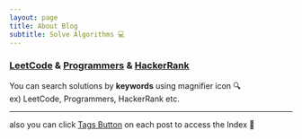 ```yaml
---
layout: page
title: About Blog
subtitle: Solve Algorithms 💻
---
```



### [LeetCode](https://leetcode.com/) & [Programmers](https://programmers.co.kr/) & [HackerRank](https://www.hackerrank.com/)
You can search solutions by **keywords** using magnifier icon 🔍<br>
ex) LeetCode, Programmers, HackerRank etc.<br>

<HR>
 
also you can click [Tags Button](https://won4885.github.io/tags) on each post to access the Index 📄

<!-- My name is Inigo Montoya. I have the following qualities:

- I rock a great mustache
- I'm extremely loyal to my family

What else do you need?

### My story

To be honest, I'm having some trouble remembering right now, so why don't you just watch [my movie](https://en.wikipedia.org/wiki/The_Princess_Bride_%28film%29) and it will answer **all** your questions.
 -->
